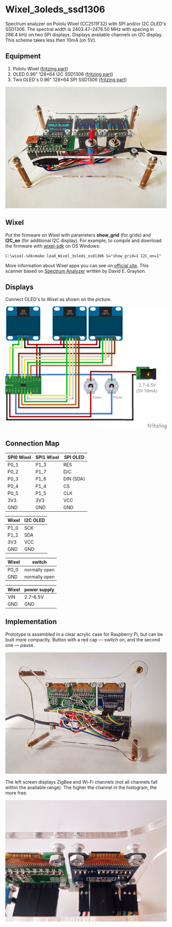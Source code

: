 # Wixel_3oleds_ssd1306

Spectrum analyzer on Pololu Wixel (CC2511F32) with SPI and/or I2C OLED's SSD1306. The spectral width is 2403.47–2476.50 MHz with spacing in 286.4 kHz on two SPI displays. Displays available channels on I2C display. This scheme takes less then 10mA (on 5V).

## Equipment

1. Pololu Wixel ([fritzing part](../../fritzing-parts/Wixel.fzpz))
2. OLED 0.96" 128×64 I2C SSD1306 ([fritzing part](../../fritzing-parts/OLED-0.96-128x64-I2C-SSD1306.fzpz))
3. Two OLED`s 0.96" 128×64 SPI SSD1306 ([fritzing part](../../fritzing-parts/OLED-0.96-128x64-SPI-SSD1306.fzpz))

![Wixel_3oleds_ssd1306_photo](./pics/Wixel_3oleds_ssd1306_2.png)

## Wixel

Put the firmware on Wixel with parameters __show_grid__ (for grids) and __I2C_on__ (for additional I2C display). For example, to compile and download the firmware with [wixel-sdk](http://pololu.github.io/wixel-sdk/) on OS Windows:

```
C:\wixel-sdk>make load_Wixel_3oleds_ssd1306 S="show_grid=1 I2C_on=1"
```

More information about Wixel apps you can see on [official site](https://www.pololu.com/docs/0J46/10.b). This scanner based on [Spectrum Analyzer](https://github.com/pololu/wixel-sdk/tree/dev/david/analyzer/apps/spectrum_analyzer) written by David E. Grayson.

## Displays

Connect OLED's to Wixel as shown on the picture.

![Wixel_3oleds_ssd1306_scheme](./fritzing-scheme/Wixel_3oleds_ssd1306_bb.png)

## Connection Map

| SPI0 Wixel | SPI1 Wixel | SPI OLED   |
| ---------- | ---------- | ---------- |
| P0_1       | P1_3       | RES        |
| P0_2       | P1_7       | D/C        |
| P0_3       | P1_6       | DIN (SDA)  |
| P0_4       | P1_4       | CS         |
| P0_5       | P1_5       | CLK        |
| 3V3        | 3V3        | VCC        |
| GND        | GND        | GND        |

| Wixel    | I2C OLED      |
| -------- | ------------- |
| P1_0     | SCK           |
| P1_1     | SDA           |
| 3V3      | VCC           |
| GND      | GND           |

| Wixel    | switch        |
| -------- | ------------- |
| P0_0     | normally open |
| GND      | normally open |

| Wixel    | power supply  |
| -------- | ------------- |
| VIN      | 2.7–6.5V      |
| GND      | GND           |

## Implementation

Prototype is assembled in a clear acrylic case for Raspberry Pi, but can be built more compactly. Button with a red cap — switch on, and the second one — pause.

![Wixel_3oleds_ssd1306_photo](./pics/Wixel_3oleds_ssd1306_4.png)

The left screen displays ZigBee and Wi-Fi channels (not all channels fall within the available range). The higher the channel in the histogram, the more free.

![Wixel_3oleds_photo](./pics/Wixel_3oleds_ssd1306_3.png)
